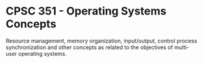 # CPSC 351 - Operating Systems Concepts


	
Resource management, memory organization, input/output, control process synchronization and other concepts as related to the objectives of multi-user operating systems. 
